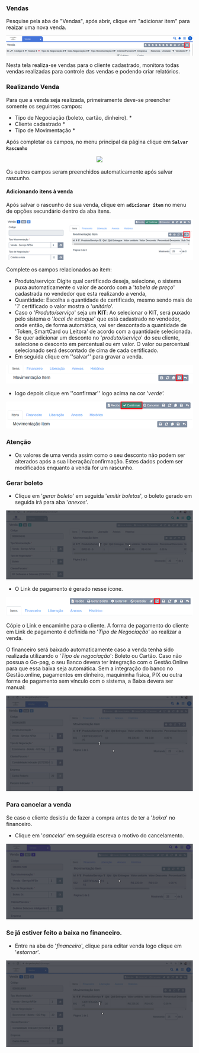 ### Vendas

Pesquise pela aba de "Vendas", após abrir, clique em "adicionar item" para reaizar uma nova venda.

<p align='center'>
  <img src='/ui/assets/capturas-de-tela/botao-criar-venda.png'/>
</p>

Nesta tela realiza-se vendas para o cliente cadastrado, monitora todas vendas realizadas para controle das vendas e podendo criar relatórios.


### Realizando Venda

 Para que a venda seja realizada, primeiramente deve-se preencher somente os seguintes campos:

  - Tipo de Negociação (boleto, cartão, dinheiro). *
  - Cliente cadastrado *
  - Tipo de Movimentação *
 
Após completar os campos, no menu principal da página clique em **`Salvar Rascunho`**

<p align='center'>
  <img src='/ui/assets/capturas-de-tela/botao-salvar-rascunho-vendas.png'/>
</p>

Os outros campos seram preenchidos automaticamente após salvar rascunho.

#### Adicionando itens à venda

Após salvar o rascunho de sua venda, clique em **`adicionar item`** no menu de opções secundário dentro da aba itens.

<p align='center'>
  <img src='/ui/assets/capturas-de-tela/botao-adicionar-item-venda.png'/>
<p>

Complete os campos relacionados ao item:

- Produto/serviço: Digite qual certificado deseja, selecione, o sistema puxa automaticamente o valor de acordo com a '*tabela de preço*' cadastrada no vendedor que esta realizando a venda,
- Quantidade: Escolha a quantidade de certificado, mesmo sendo mais de '*1*' certificado o valor mostra o '*unitário*'.
- Caso o '*Produto/serviço*' seja um **KIT**: Ao selecionar o KIT, será puxado pelo sistema o '*local de estoque*' que está cadastrado no vendedor, onde então, de forma automática, vai ser descontado a quantidade de 'Token, SmartCard ou Leitora'  de acordo com a quantidade selecionada.
- Se quer adicionar um desconto no '*produto/serviço*' do seu cliente, selecione o desconto em percentual ou em valor.  O valor ou percentual selecionado será descontado de cima de cada certificado.
- Em seguida clique em ''salvar'' para gravar a venda.

<p align='center'>
  <img src='/ui/assets/capturas-de-tela/botao-salvar-venda.png'/>
</p>

- logo depois clique em ''confirmar'' logo acima na cor  *'verde'.*

<p align='center'>
  <img src='/ui/assets/capturas-de-tela/botao-confirma-venda.png'/>
</p>

### Atenção

- Os valores de uma venda assim como o seu desconto não podem ser alterados após a sua liberação/confirmação. Estes dados podem ser modificados enquanto a venda for um rascunho.

### Gerar boleto

- Clique em '*gerar boleto*' em seguida '*emitir boletos*', o boleto gerado em seguida irá para aba '*anexos*'.

<p align='center'>
  <img src='/ui/assets/capturas-de-tela/gerar-boleto.gif'/>
<p>

- O Link de pagamento é gerado nesse ícone. 

<p align='center'>
  <img src='/ui/assets/capturas-de-tela/botao-link.png'/>
<p>

Cópie o Link e encaminhe para o cliente. A forma de pagamento do cliente em Link de pagamento é definida no '*Tipo de Negociação*' ao realizar a venda.

O financeiro será baixado automaticamente caso a venda tenha sido realizada utilizando o  '*Tipo de negociação*': Boleto ou Cartão.
Caso não possua o Go-pag, o seu Banco devera ter integração com o Gestão.Online para que essa baixa seja automática.
Sem a integração do banco no Gestão.online, pagamentos em dinheiro, maquininha física, PIX ou outra forma de pagamento sem vínculo com o sistema, a Baixa devera ser manual:

<p align='center'>
  <img src='/ui/assets/capturas-de-tela/baixa-manual-vendas.gif'/>
<p>

### Para cancelar a venda

Se caso o cliente desistiu de fazer a compra antes de ter a '*baixa*' no financeiro.

- Clique em '*cancelar*' em seguida escreva o motivo do cancelamento.

<p align='center'>
  <img src='/ui/assets/capturas-de-tela/cacelamento-vendas.gif'/>
<p>


### Se já estiver feito a baixa no financeiro.

- Entre na aba do '*financeiro*', clique para editar venda logo clique em '*estornar*'.

<p align='center'>
  <img src='/ui/assets/capturas-de-tela/estornar-financeiro.gif'/>
<p>
